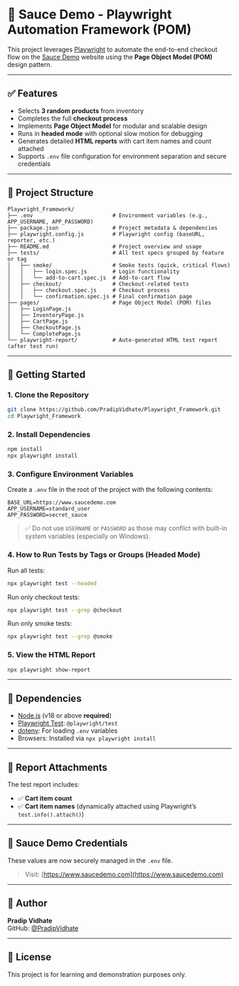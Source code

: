 # 🧪 Sauce Demo - Playwright Automation Framework (POM)

This project leverages [Playwright](https://playwright.dev/) to automate the end-to-end checkout flow on the [Sauce Demo](https://www.saucedemo.com/) website using the **Page Object Model (POM)** design pattern.

---

## ✅ Features

- Selects **3 random products** from inventory
- Completes the full **checkout process**
- Implements **Page Object Model** for modular and scalable design
- Runs in **headed mode** with optional slow motion for debugging
- Generates detailed **HTML reports** with cart item names and count attached
- Supports `.env` file configuration for environment separation and secure credentials

---

## 📁 Project Structure

```
Playwright_Framework/
├── .env                         # Environment variables (e.g., APP_USERNAME, APP_PASSWORD)
├── package.json                 # Project metadata & dependencies
├── playwright.config.js         # Playwright config (baseURL, reporter, etc.)
├── README.md                    # Project overview and usage
├── tests/                       # All test specs grouped by feature or tag
│   ├── smoke/                   # Smoke tests (quick, critical flows)
│   │   ├── login.spec.js        # Login functionality
│   │   └── add-to-cart.spec.js  # Add-to-cart flow
│   ├── checkout/                # Checkout-related tests
│   │   ├── checkout.spec.js     # Checkout process
│   │   └── confirmation.spec.js # Final confirmation page
├── pages/                       # Page Object Model (POM) files
│   ├── LoginPage.js
│   ├── InventoryPage.js
│   ├── CartPage.js
│   ├── CheckoutPage.js
│   └── CompletePage.js
└── playwright-report/           # Auto-generated HTML test report (after test run)
```

---

## 🚀 Getting Started

### 1. Clone the Repository

```bash
git clone https://github.com/PradipVidhate/Playwright_Framework.git
cd Playwright_Framework
```

### 2. Install Dependencies

```bash
npm install
npx playwright install
```

### 3. Configure Environment Variables

Create a `.env` file in the root of the project with the following contents:

```env
BASE_URL=https://www.saucedemo.com
APP_USERNAME=standard_user
APP_PASSWORD=secret_sauce
```

> ✅ Do not use `USERNAME` or `PASSWORD` as those may conflict with built-in system variables (especially on Windows).

### 4. How to Run Tests by Tags or Groups (Headed Mode)
Run all tests:
```bash
npx playwright test --headed
```
 
Run only checkout tests:
```bash
npx playwright test --grep @checkout
```
Run only smoke tests:
```bash
npx playwright test --grep @smoke
```

### 5. View the HTML Report

```bash
npx playwright show-report
```

---

## 📝 Dependencies

- [Node.js](https://nodejs.org/) (v18 or above **required**)
- [Playwright Test](https://playwright.dev/test): `@playwright/test`
- [dotenv](https://www.npmjs.com/package/dotenv): For loading `.env` variables
- Browsers: Installed via `npx playwright install`

---

## 📎 Report Attachments

The test report includes:
- ✅ **Cart item count**
- ✅ **Cart item names** (dynamically attached using Playwright’s `test.info().attach()`)

---

## 🔐 Sauce Demo Credentials

These values are now securely managed in the `.env` file.

> Visit: [https://www.saucedemo.com](https://www.saucedemo.com)

---

## 👤 Author

**Pradip Vidhate**  
GitHub: [@PradipVidhate](https://github.com/PradipVidhate)

---

## 📄 License

This project is for learning and demonstration purposes only.